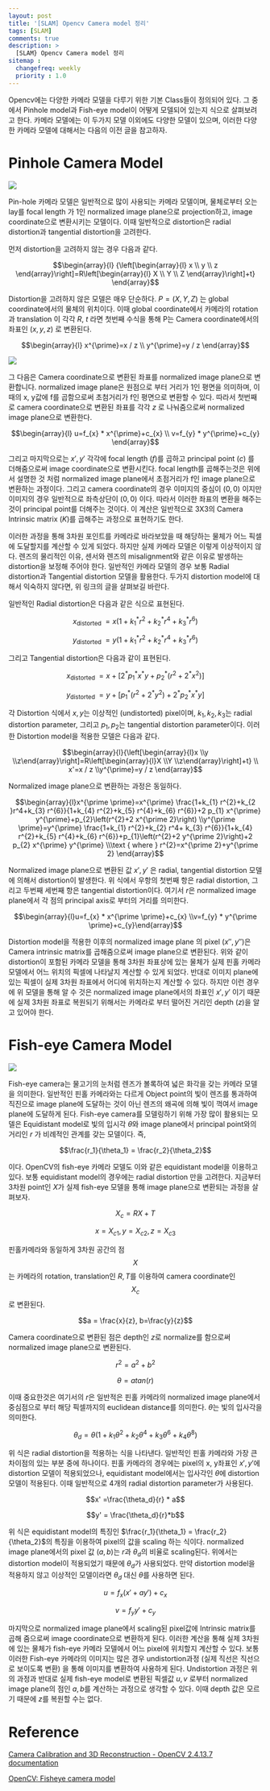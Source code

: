 ```yaml
---
layout: post
title: '[SLAM] Opencv Camera model 정리'
tags: [SLAM]
comments: true
description: >
  [SLAM} Opencv Camera model 정리
sitemap :
  changefreq: weekly
  priority : 1.0
---
```


Opencv에는 다양한 카메라 모델을 다루기 위한 기본 Class들이 정의되어 있다. 그 중에서 Pinhole model과 Fish-eye model이 어떻게 모델되어 있는지 식으로 살펴보려고 한다. 카메라 모델에는 이 두가지 모델 이외에도 다양한 모델이 있으며, 이러한 다양한 카메라 모델에 대해서는 다음의 이전 글을 참고하자.

# Pinhole Camera Model

![](https://i.imgur.com/8AZgr1L.png)

Pin-hole 카메라 모델은 일반적으로 많이 사용되는 카메라 모델이며, 물체로부터 오는 lay를 focal length 가 1인 normalized image plane으로 projection하고, image coordinate으로 변환시키는 모델이다. 이때 일반적으로 distortion은 radial distortion과 tangential distortion을 고려한다. 

먼저 distortion을 고려하지 않는 경우 다음과 같다. 

$$\begin{array}{l}
{\left[\begin{array}{l}
x \\
y \\
z
\end{array}\right]=R\left[\begin{array}{l}
X \\
Y \\
Z
\end{array}\right]+t} 
\end{array}$$

Distortion을 고려하지 않은 모델은 매우 단순하다. $P=(X,Y,Z)$ 는 global coordinate에서의 물체의 위치이다. 이때 global coordinate에서 카메라의 rotation과 translation 이 각각 $R$, $t$ 라면 첫번째 수식을 통해 P는 Camera coordinate에서의 좌표인 $(x,y,z)$ 로 변환된다.

$$\begin{array}{l}
x^{\prime}=x / z \\
y^{\prime}=y / z 
\end{array}$$

![](https://i.imgur.com/ASjtXKz.png)


그 다음은 Camera coordinate으로 변환된 좌표를 normalized image plane으로 변환합니다. normalized image plane은 원점으로 부터 거리가 1인 평면을 의미하며, 이때의 x, y값에 f를 곱함으로써 초첨거리가 f인 평면으로 변환할 수 있다. 따라서 첫번째로 camera coordinate으로 변환된 좌표를 각각 $z$ 로 나눠줌으로써 normalized image plane으로 변환한다. 

$$\begin{array}{l}
u=f_{x} * x^{\prime}+c_{x} \\
v=f_{y} * y^{\prime}+c_{y}
\end{array}$$

그리고 마지막으로는 $x', y'$ 각각에 focal length ($f$)를 곱하고 principal point ($c$) 를 더해줌으로써 image coordinate으로 변환시킨다. focal length를 곱해주는것은 위에서 설명한 것 처럼 normalized image plane에서 초점거리가 f인 image plane으로 변환하는 과정이다. 그리고  camera coordinate의 경우 이미지의 중심이 $(0,0)$ 이지만 이미지의 경우 일반적으로 좌측상단이 $(0,0)$ 이다. 따라서 이러한 좌표의 변환을 해주는 것이 principal point를 더해주는 것이다. 이 계산은 일반적으로 3X3의 Camera Intrinsic matrix ($K$)를 곱해주는 과정으로 표현하기도 한다. 

이러한 과정을 통해 3차원 포인트를 카메라로 바라보았을 때 해당하는 물체가 어느 픽셀에 도달할지를 계산할 수 있게 되었다. 하지만 실제 카메라 모델은 이렇게 이상적이지 않다. 렌즈의 물리적인 이유, 센서와 렌즈의 misalignment와 같은 이유로 발생하는 distortion을 보정해 주어야 한다. 일반적인 카메라 모델의 경우 보통 Radial distortion과 Tangential distortion 모델을 활용한다. 두가지 distortion model에 대해서 익숙하지 않다면, 위 링크의 글을 살펴보길 바란다. 

일반적인 Radial distortion은 다음과 같은 식으로 표현된다. 

$$x_{\text {distorted }}=x\left(1+k_{1}^{*} r^{2}+k_{2}^{*} r^{4}+k_{3}^{*} r^{6}\right)$$

$$y_{\text {distorted }}=y\left(1+k_{1}^{*} r^{2}+k_{2}^{*} r^{4}+k_{3}^{*} r^{6}\right)$$

그리고 Tangential distortion은 다음과 같이 표현된다. 

$$x_{\text {distorted }}=x+\left[2^{*} p_{1}^{*} x^{*} y+p_{2}^{*}\left(r^{2}+2^{*} x^{2}\right)\right]$$

$$y_{\text {distorted }}=y+\left[p_{1}^{*}\left(r^{2}+2^{*} y^{2}\right)+2^{*} p_{2}^{*} x^{*} y\right]$$

각 Distortion 식에서 $x,y$는 이상적인 (undistorted) pixel이며, $k_1, k_2, k_3$는 radial distortion parameter, 그리고 $p_1, p_2$는 tangential distortion parameter이다. 이러한 Distortion model을 적용한 모델은 다음과 같다.

$$\begin{array}{l}{\left[\begin{array}{l}x \\y \\z\end{array}\right]=R\left[\begin{array}{l}X \\Y \\z\end{array}\right]+t} \\ x'=x / z \\y^{\prime}=y / z \end{array}$$

Normalized image plane으로 변환하는 과정은 동일하다. 

$$\begin{array}{l}x^{\prime \prime}=x^{\prime} \frac{1+k_{1} r^{2}+k_{2 }r^4+k_{3} r^{6}}{1+k_{4} r^{2}+k_{5} r^{4}+k_{6} r^{6}}+2 p_{1} x^{\prime} y^{\prime}+p_{2}\left(r^{2}+2 x^{\prime 2}\right) \\y^{\prime \prime}=y^{\prime} \frac{1+k_{1} r^{2}+k_{2} r^4+ k_{3} r^{6}}{1+k_{4} r^{2}+k_{5} r^{4}+k_{6} r^{6}}+p_{1}\left(r^{2}+2 y^{\prime 2}\right)+2 p_{2} x^{\prime} y^{\prime} \\\text { where } r^{2}=x^{\prime 2}+y^{\prime 2} \end{array}$$

Normalized image plane으로 변환된 값 $x', y'$ 은 radial, tangential distortion 모델에 의해서 distortion이 발생한다. 위 식에서 우항의 첫번째 항은 radial distortion, 그리고 두번째 세번째 항은 tangential distortion이다. 여기서 $r$은 normalized image plane에서 각 점의 principal axis로 부터의 거리를 의미한다. 

$$\begin{array}{l}u=f_{x} * x^{\prime \prime}+c_{x} \\v=f_{y} * y^{\prime \prime}+c_{y}\end{array}$$

Distortion model을 적용한 이후의 normalized image plane 의 pixel ($x'', y''$)은 Camera intrinsic matrix를 곱해줌으로써 image plane으로 변환된다. 위와 같이 distortion이 포함된 카메라 모델을 통해 3차원 좌표상에 있는 물체가 실제 핀홀 카메라 모델에서 어느 위치의 픽셀에 나타날지 계산할 수 있게 되었다. 반대로 이미지 plane에 있는 픽셀이 실제 3차원 좌표에서 어디에 위치하는지 계산할 수 있다. 하지만 이런 경우에 위 모델을 통해 알 수 것은 normalized image plane에서의 좌표인 $x',y'$ 이기 때문에 실제 3차원 좌표로 복원되기 위해서는 카메라로 부터 떨어진 거리인 depth ($z$)을 알고 있어야 한다. 

# Fish-eye Camera Model

![](https://i.imgur.com/mEqeYL3.png)

Fish-eye camera는 물고기의 눈처럼 렌즈가 볼록하여 넓은 화각을 갖는 카메라 모델을 의미한다. 일반적인 핀홀 카메라와는 다르게 Object point의 빛이 렌즈를 통과하여 직진으로 image plane에 도달하는 것이 아닌 렌즈의 왜곡에 의해 빛이 꺽여서 image plane에 도달하게 된다. Fish-eye camera를 모델링하기 위해 가장 많이 활용되는 모델은 Equidistant model로 빛의 입시각 $\theta$와 image plane에서 principal point와의 거리인 $r$ 가 비례적인 관계를 갖는 모델이다. 즉, 

$$\frac{r_1}{\theta_1} = \frac{r_2}{\theta_2}$$

이다. OpenCV의 fish-eye 카메라 모델도 이와 같은 equidistant model을 이용하고 있다. 보통 equidistant model의 경우에는 radial distortion 만을 고려한다. 지금부터 3차원 point인 $X$가 실제 fish-eye 모델을 통해 image plane으로 변환되는 과정을 살펴보자.

$$X_c = RX + T$$

$$x = X_{c1}, y = X_{c2}, z= X_{c3}$$

핀홀카메라와 동일하게 3차원 공간의 점 $$X$$는 카메라의 rotation, translation인 $R, T$를 이용하여 camera coordinate인 $$X_c$$로 변환된다. 

$$a = \frac{x}{z}, b=\frac{y}{z}$$

Camera coordinate으로 변환된 점은 depth인 $z$로 normalize를 함으로써 normalized image plane으로 변환된다. 

$$r^2 = a^2 + b^2$$

$$\theta=atan(r)$$

이때 중요한것은 여기서의 $r$은 일반적은 핀홀 카메라의 normalized image plane에서 중심점으로 부터 해당 픽셀까지의 euclidean distance를 의미한다. $\theta$는 빛의 입사각을 의미한다. 

$$\theta_d = \theta(1+k_1 \theta^2 + k_2 \theta^4 + k_3 \theta^6 + k_4 \theta^8)$$

위 식은 radial distortion을 적용하는 식을 나타낸다. 일반적인 핀홀 카메라와 가장 큰 차이점의 있는 부분 중에 하나이다. 핀홀 카메라의 경우에는 pixel의 x, y좌표인 $x', y'$에 distortion 모델이 적용되었으나, equidistant model에서는 입사각인 $\theta$에 distortion 모델이 적용된다. 이때 일반적으로 4개의 radial distortion parameter가 사용된다. 

$$x' =\frac{\theta_d}{r} * a$$

$$y' = \frac{\theta_d}{r}*b$$

위 식은 equidistant model의 특징인 $\frac{r_1}{\theta_1} = \frac{r_2}{\theta_2}$의 특징을 이용하여 pixel의 값을 scaling 하는 식이다. normalized image plane에서의 pixel 값 ($a, b$)는 $r$과 $\theta_d$의 비율로 scaling된다. 위에서는 distortion model이 적용되었기 때문에 $\theta_d$가 사용되었다. 만약 distortion model을 적용하지 않고 이상적인 모델이라면 $\theta_d$ 대신 $\theta$를 사용하면 된다. 

$$u= f_x(x' + ay') + c_x$$

$$v=f_yy'+c_y$$

마지막으로 normalized image plane에서 scaling된 pixel값에 Intrinsic matrix를 곱해 줌으로써 image coordinate으로 변환하게 된다. 이러한 계산을 통해 실제 3차원에 있는 물체가 fish-eye 카메라 모델에서 어느 pixel에 위치할지 계산할 수 있다. 보통 이러한 Fish-eye 카메라의 이미지는 많은 경우 undistortion과정 (실제 직선은 직선으로 보이도록 변환) 을 통해 이미지를 변환하여 사용하게 된다. Undistortion 과정은 위의 과정과 반대로 실제 fish-eye model로 변환된 픽셀값 $u, v$ 로부터 normalized image plane의 점인 $a, b$를 계산하는 과정으로 생각할 수 있다. 이때 depth 값은 모르기 때문에 $z$를 복원할 수는 없다. 

# Reference

[Camera Calibration and 3D Reconstruction - OpenCV 2.4.13.7 documentation](https://docs.opencv.org/2.4/modules/calib3d/doc/camera_calibration_and_3d_reconstruction.html)

[OpenCV: Fisheye camera model](https://docs.opencv.org/3.4/db/d58/group_calib3d_fisheye.html)
